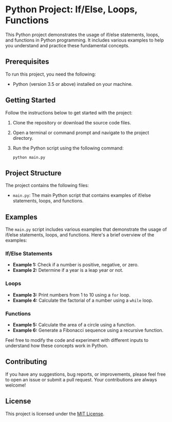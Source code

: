 # Python Project: If/Else, Loops, Functions

This Python project demonstrates the usage of if/else statements, loops, and functions in Python programming. It includes various examples to help you understand and practice these fundamental concepts.

## Prerequisites

To run this project, you need the following:

- Python (version 3.5 or above) installed on your machine.

## Getting Started

Follow the instructions below to get started with the project:

1. Clone the repository or download the source code files.

2. Open a terminal or command prompt and navigate to the project directory.

3. Run the Python script using the following command:

   ```
   python main.py
   ```

## Project Structure

The project contains the following files:

- `main.py`: The main Python script that contains examples of if/else statements, loops, and functions.

## Examples

The `main.py` script includes various examples that demonstrate the usage of if/else statements, loops, and functions. Here's a brief overview of the examples:

### If/Else Statements

- **Example 1:** Check if a number is positive, negative, or zero.
- **Example 2:** Determine if a year is a leap year or not.

### Loops

- **Example 3:** Print numbers from 1 to 10 using a `for` loop.
- **Example 4:** Calculate the factorial of a number using a `while` loop.

### Functions

- **Example 5:** Calculate the area of a circle using a function.
- **Example 6:** Generate a Fibonacci sequence using a recursive function.

Feel free to modify the code and experiment with different inputs to understand how these concepts work in Python.

## Contributing

If you have any suggestions, bug reports, or improvements, please feel free to open an issue or submit a pull request. Your contributions are always welcome!

## License

This project is licensed under the [MIT License](LICENSE).
